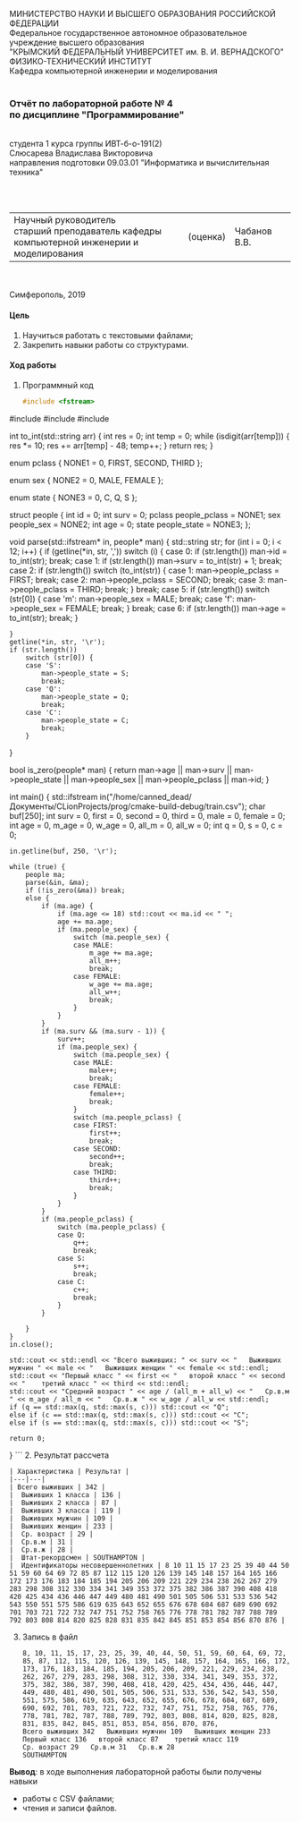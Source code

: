 
МИНИСТЕРСТВО НАУКИ  И ВЫСШЕГО ОБРАЗОВАНИЯ РОССИЙСКОЙ ФЕДЕРАЦИИ  
Федеральное государственное автономное образовательное учреждение высшего образования  
"КРЫМСКИЙ ФЕДЕРАЛЬНЫЙ УНИВЕРСИТЕТ им. В. И. ВЕРНАДСКОГО"  
ФИЗИКО-ТЕХНИЧЕСКИЙ ИНСТИТУТ  
Кафедра компьютерной инженерии и моделирования
<br/><br/>
### Отчёт по лабораторной работе № 4<br/> по дисциплине "Программирование"
<br/>
​
студента 1 курса группы ИВТ-б-о-191(2)  
<br/>Слюсарева Владислава Викторовича  
<br/>направления подготовки 09.03.01 "Информатика и вычислительная техника" 

<br/><br/>
<table>
<tr><td>Научный руководитель<br/> старший преподаватель кафедры<br/> компьютерной инженерии и моделирования</td>
<td>(оценка)</td>
<td>Чабанов В.В.</td>
</tr>
</table>
<br/><br/>
​
Симферополь, 2019

#### Цель

1. Научиться работать с текстовыми файлами;
2. Закрепить навыки работы со структурами.

#### Ход работы

1. Программный код
    ```cpp
   #include <fstream>
#include <iostream>
#include <cstring>
#include <string>

int to_int(std::string arr) {
    int res = 0;
    int temp = 0;
    while (isdigit(arr[temp])) {
        res *= 10;
        res += arr[temp] - 48;
        temp++;
    }
    return res;
}

enum pclass {
    NONE1 = 0,
    FIRST,
    SECOND,
    THIRD
};

enum sex {
    NONE2 = 0,
    MALE,
    FEMALE
};

enum state {
    NONE3 = 0,
    C,
    Q,
    S
};

struct people {
    int id = 0;
    int surv = 0;
    pclass people_pclass = NONE1;
    sex people_sex = NONE2;
    int age = 0;
    state people_state = NONE3;
};

void parse(std::ifstream* in, people* man) {
    std::string str;
    for (int i = 0; i < 12; i++) {
        if (getline(*in, str, ','))
            switch (i) {
            case 0:
                if (str.length())
                    man->id = to_int(str);
                break;
            case 1:
                if (str.length())
                    man->surv = to_int(str) + 1;
                break;
            case 2:
                if (str.length())
                    switch (to_int(str)) {
                    case 1:
                        man->people_pclass = FIRST;
                        break;
                    case 2:
                        man->people_pclass = SECOND;
                        break;
                    case 3:
                        man->people_pclass = THIRD;
                        break;
                    }
                break;
            case 5:
                if (str.length())
                    switch (str[0]) {
                    case 'm':
                        man->people_sex = MALE;
                        break;
                    case 'f':
                        man->people_sex = FEMALE;
                        break;
                    }
                break;
            case 6:
                if (str.length())
                    man->age = to_int(str);
                break;
            }

    }
    getline(*in, str, '\r');
    if (str.length())
        switch (str[0]) {
        case 'S':
            man->people_state = S;
            break;
        case 'Q':
            man->people_state = Q;
            break;
        case 'C':
            man->people_state = C;
            break;
        }
}

bool is_zero(people* man) {
    return man->age || man->surv || man->people_state || man->people_sex || man->people_pclass || man->id;
}

int main() {
    std::ifstream in("/home/canned_dead/Документы/CLionProjects/prog/cmake-build-debug/train.csv");
    char buf[250];
    int surv = 0, first = 0, second = 0, third = 0, male = 0, female = 0;
    int age = 0, m_age = 0, w_age = 0, all_m = 0, all_w = 0;
    int q = 0, s = 0, c = 0;

    in.getline(buf, 250, '\r');

    while (true) {
        people ma;
        parse(&in, &ma);
        if (!is_zero(&ma)) break;
        else {
            if (ma.age) {
                if (ma.age <= 18) std::cout << ma.id << " ";
                age += ma.age;
                if (ma.people_sex) {
                    switch (ma.people_sex) {
                    case MALE:
                        m_age += ma.age;
                        all_m++;
                        break;
                    case FEMALE:
                        w_age += ma.age;
                        all_w++;
                        break;
                    }
                }
            }
            if (ma.surv && (ma.surv - 1)) {
                surv++;
                if (ma.people_sex) {
                    switch (ma.people_sex) {
                    case MALE:
                        male++;
                        break;
                    case FEMALE:
                        female++;
                        break;
                    }
                    switch (ma.people_pclass) {
                    case FIRST:
                        first++;
                        break;
                    case SECOND:
                        second++;
                        break;
                    case THIRD:
                        third++;
                        break;
                    }
                }
            }
            if (ma.people_pclass) {
                switch (ma.people_pclass) {
                case Q:
                    q++;
                    break;
                case S:
                    s++;
                    break;
                case C:
                    c++;
                    break;
                }
            }

        }
    }
    in.close();

    std::cout << std::endl << "Всего выживших: " << surv << "   Выживших мужчин " << male << "   Выживших женщин " << female << std::endl;
    std::cout << "Первый класс " << first << "   второй класс " << second << "    третий класс " << third << std::endl;
    std::cout << "Средний возраст " << age / (all_m + all_w) << "   Ср.в.м " << m_age / all_m << "   Ср.в.ж " << w_age / all_w << std::endl;
    if (q == std::max(q, std::max(s, c))) std::cout << "Q";
    else if (c == std::max(q, std::max(s, c))) std::cout << "C";
    else if (s == std::max(q, std::max(s, c))) std::cout << "S";

    return 0;
}
    ```
2. Результат рассчета

    | Характеристика | Результат |
    |---|---|
    | Всего выживших | 342 |
    |  Выживших 1 класса | 136 |
    |  Выживших 2 класса | 87 |
    |  Выживших 3 класса | 119 |
    |  Выживших мужчин | 109 |
    |  Выживших женщин | 233 |
    |  Ср. возраст | 29 |
    |  Ср.в.м | 31 |
    |  Ср.в.ж | 28 |
    |  Штат-рекордсмен | SOUTHAMPTON |
    |  Идентификаторы несовершеннолетних | 8 10 11 15 17 23 25 39 40 44 50 51 59 60 64 69 72 85 87 112 115 120 126 139 145 148 157 164 165 166 172 173 176 183 184 185 194 205 206 209 221 229 234 238 262 267 279 283 298 308 312 330 334 341 349 353 372 375 382 386 387 390 408 418 420 425 434 436 446 447 449 480 481 490 501 505 506 531 533 536 542 543 550 551 575 586 619 635 643 652 655 676 678 684 687 689 690 692 701 703 721 722 732 747 751 752 758 765 776 778 781 782 787 788 789 792 803 808 814 820 825 828 831 835 842 845 851 853 854 856 870 876 |
3. Запись в файл
    ```text
   8, 10, 11, 15, 17, 23, 25, 39, 40, 44, 50, 51, 59, 60, 64, 69, 72, 85, 87, 112, 115, 120, 126, 139, 145, 148, 157, 164, 165, 166, 172, 173, 176, 183, 184, 185, 194, 205, 206, 209, 221, 229, 234, 238, 262, 267, 279, 283, 298, 308, 312, 330, 334, 341, 349, 353, 372, 375, 382, 386, 387, 390, 408, 418, 420, 425, 434, 436, 446, 447, 449, 480, 481, 490, 501, 505, 506, 531, 533, 536, 542, 543, 550, 551, 575, 586, 619, 635, 643, 652, 655, 676, 678, 684, 687, 689, 690, 692, 701, 703, 721, 722, 732, 747, 751, 752, 758, 765, 776, 778, 781, 782, 787, 788, 789, 792, 803, 808, 814, 820, 825, 828, 831, 835, 842, 845, 851, 853, 854, 856, 870, 876, 
   Всего выживших 342   Выживших мужчин 109   Выживших женщин 233
   Первый класс 136   второй класс 87    третий класс 119
   Ср. возраст 29   Ср.в.м 31   Ср.в.ж 28
   SOUTHAMPTON 
    ```
   
**Вывод**: в ходе выполнения лабораторной работы были получены навыки
* работы с CSV файлами;
* чтения и записи файлов.
